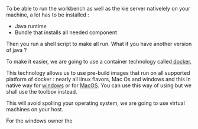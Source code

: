 To be able to run the workbench as well as the kie server nativelely on your machine, a lot has to be installed :

* Java runtime
* Bundle that installs all needed component

Then you run a shell script to make all run. What if you have another version of java ?

To make it easier, we are going to use a container technology called[ docker.](https://www.docker.com)

This technology allows us to use pre-build images that run on all supported platform of docker : nearly all linux flavors, Mac Os and windows and this in native way for [windows](https://docs.docker.com/docker-for-windows/) or for [MacOS](https://docs.docker.com/docker-for-mac/).  You can use this way of using but we shall use the toolbox instead.

This will avoid spolling your operating system, we are going to use virtual machines on your host.

For the windows owner the 


